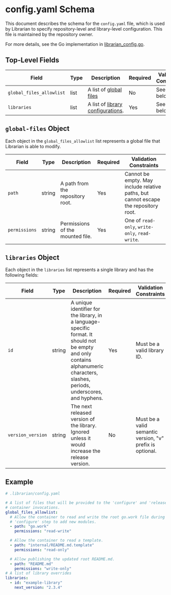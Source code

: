 # config.yaml Schema

This document describes the schema for the `config.yaml` file, which is used by Librarian to specify repository-level
and library-level configuration. This file is maintained by the repository owner.

For more details, see the Go implementation in [librarian_config.go](../internal/config/librarian_config.go).

## Top-Level Fields

| Field       | Type   | Description                                         | Required | Validation Constraints |
|-------------|--------|-----------------------------------------------------|----------|------------------------------------------------------------------------------------|
| `global_files_allowlist`     | list | A list of [global files](#global-files-object) | No      | See details below. |
| `libraries` | list   | A list of [library configurations](#libraries-object). | Yes      | See details below. |

## `global-files` Object

Each object in the `global_files_allowlist` list represents a global file that Librarian is able to modify.

| Field                   | Type   | Description                                                                                                                                                           | Required | Validation Constraints |
|-------------------------|--------|-----------------------------------------------------------------------------------------------------------------------------------------------------------------------|----------|------------------------|
| `path` | string | A path from the repository root. | Yes | Cannot be empty. May include relative paths, but cannot escape the repository root. |
| `permissions` | string | Permissions of the mounted file. | Yes | One of `read-only`, `write-only`, `read-write`. |

## `libraries` Object

Each object in the `libraries` list represents a single library and has the following fields:

| Field                   | Type   | Description                                                                                                                                                           | Required | Validation Constraints |
|-------------------------|--------|-----------------------------------------------------------------------------------------------------------------------------------------------------------------------|----------|------------------------|
| `id`                    | string | A unique identifier for the library, in a language-specific format. It should not be empty and only contains alphanumeric characters, slashes, periods, underscores, and hyphens.                                                                                                  | Yes      | Must be a valid library ID. |
| `version_version`       | string | The next released version of the library. Ignored unless it would increase the release version. | No       | Must be a valid semantic version, "v" prefix is optional. |

## Example

```yaml
# .librarian/config.yaml

# A list of files that will be provided to the 'configure' and 'release-init'
# container invocations.
global_files_allowlist:
  # Allow the container to read and write the root go.work file during the
  # 'configure' step to add new modules.
  - path: "go.work"
    permissions: "read-write"

  # Allow the container to read a template.
  - path: "internal/README.md.template"
    permissions: "read-only"

  # Allow publishing the updated root README.md.
  - path: "README.md"
    permissions: "write-only"
# A list of library overrides
libraries:
  - id: "example-library"
    next_version: "2.3.4"
```

